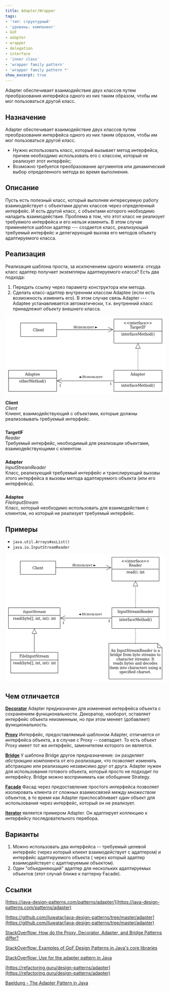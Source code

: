 ```yaml
---
title: Adapter/Wrapper
tags:
- 'тип: структурный'
- 'уровень: компонент'
- GoF
- adapter
- wrapper
- delegation
- interface
- 'inner class'
- 'wrapper family pattern'
- 'wrapper family pattern *'
show_excerpt: true
---
```


Adapter обеспечивает взаимодействие двух классов путем преобразования интерфейса
одного из них таким образом, чтобы им мог пользоваться другой класс.

<!--more-->

<style>
    .wrap {
        padding-bottom: 25px;
    }
</style>

## Назначение
Adapter обеспечивает взаимодействие двух классов путем преобразования интерфейса
одного из них таким образом, чтобы им мог пользоваться другой класс.

- Нужно использовать класс, который вызывает метод интерфейса, причем необходимо
    использовать его с классом, который не реализует этот интерфейс;
- Возможно требуется преобразование аргументов или динамический выбор определенного метода
    во время выполнения.

## Описание
Пусть есть полезный класс, который выполняя интересуемую работу взаимодействует
с объектами других классов через определенный интерфейс. И есть другой класс, с
объектами которого необходимо наладить взаимодействие. Проблема в том, что этот
класс не реализует требуемого интерфейса и его нельзя изменить. В этом случае
применяется шаблон адаптер --- создается класс, реализующий требуемый интерфейс
и делегирующий вызова его методов объекту адаптируемого класса.

## Реализация
Реализация шаблона проста, за исключением одного момента: откуда класс адаптер
получает экземпляры адаптируемого класса? Есть два подхода:
1. Передать ссылку через параметр конструктора или метода.
1. Сделать класс-адаптер внутренним классом Adaptee (если есть возможность
изменить его). В этом случае связь Adapter --- Adaptee устанавливается
автоматически, т.к. внутренний класс принадлежит *объекту* внешнего класса.

<p align="center">
  <img src="/assets/images/adapter/adapter-class-diagram.png" />
</p>

<div class="grid grid--px-0">
  <div class="cell cell--lg-1 cell--3"><b>Client</b></div>
  <div class="cell cell--auto"><i>Client</i></div>
  <div class="cell cell--lg-12 wrap">Клиент, взаимодействующий с объектами, которые должны реализовывать требуемый интерфейс.</div>

  <div class="cell cell--lg-1 cell--3"><b>TargetIF</b></div>
  <div class="cell cell--auto"><i>Reader</i></div>
  <div class="cell cell--lg-12 wrap">Требуемый интерфейс, необходимый для реализации объектами, взаимодействующими с клиентом.</div>

  <div class="cell cell--lg-1 cell--3"><b>Adapter</b></div>
  <div class="cell cell--auto"><i>InputStreamReader</i></div>
  <div class="cell cell--lg-12 wrap">Класс, реализующий требуемый интерфейс и транслирующий вызовы этого интерфейса в вызовы метода адаптируемого объекта (или его интерфейса).</div>

  <div class="cell cell--lg-1 cell--3"><b>Adaptee</b></div>
  <div class="cell cell--auto"><i>FileInputStream</i></div>
  <div class="cell cell--lg-12">Класс, который необходимо использовать для взаимодействия с клиентом, но который не реализует требуемый интерфейс.</div>
</div>

## Примеры
* `java.util.Arrays#asList()`
* `java.io.InputStreamReader`
<p align="center">
  <img src="/assets/images/adapter/adapter-sample.png" />
</p>

## Чем отличается
**[Decorator](/2021/05/05/decorator.html)** Adapter предназначен для изменения интерфейса объекта с
сохранением функциональности. Декоратор, наоборот, оставляет интерфейс объекта
неизменным, но при этом меняет (добавляет) функциональность.

**[Proxy](/2021/04/26/proxy.html)** Интерфейс, предоставляемый шаблоном Adapter, отличается от интерфейса
объекта, а в случае с Proxy -- совпадает. То есть объект Proxy имеет тот же
интерфейс, заменителем которого он является.

**[Bridge](2021/03/21/bridge.html)** У шаблона Bridge другое предназначение: он
разделяет *абстракцию* компонента от его *реализации*, что позволяет изменять
абстракцию или реализацию независимо друг от друга. Adapter нужен для
использования готового объекта, который просто не подходит по интерфейсу.
Bridge можно воспринимать как обобщение Strategy.

**[Facade](/2021/04/11/facade.html)** Фасад через предоставление простого интерфейса позволяет изолировать
клиента от сложных взаимосвязей между *множеством* объектов, в то время как
Adapter приспосабливает *один* объект для использования через интерфейс, который он
не реализует.

**[Iterator](/2021/04/28/iterator.html)** является примером Adapter. Он адаптирует
коллекцию к интерфейсу последовательного перебора.

## Варианты
1. Можно использовать два интерфейса -- требуемый целевой интерфейс (через
который клиент взаимодействует с адаптером) и интерфейс адаптируемого объекта (
через который адаптер взаимодействует с адаптируемым объектом).
1. Один "объединяющий" адаптер для нескольких адаптируемых объектов (этот случай
ближе к паттерну Facade).

## Ссылки
[https://java-design-patterns.com/patterns/adapter/](https://java-design-patterns.com/patterns/adapter)

[https://github.com/iluwatar/java-design-patterns/tree/master/adapter](https://github.com/iluwatar/java-design-patterns/tree/master/adapter)

[StackOverflow: How do the Proxy, Decorator, Adapter, and Bridge Patterns differ?](https://stackoverflow.com/a/350471/5457525)

[StackOverflow: Examples of GoF Design Patterns in Java's core libraries](https://stackoverflow.com/a/2707195/5457525)

[StackOverflow: Use for the adapter pattern in Java](https://stackoverflow.com/a/3545351/5457525)

[https://refactoring.guru/design-patterns/adapter](https://refactoring.guru/design-patterns/adapter)

[Baeldung - The Adapter Pattern in Java](https://www.baeldung.com/java-adapter-pattern)
